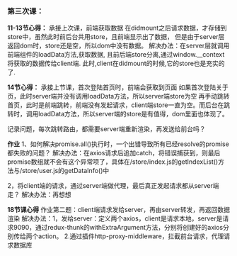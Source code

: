 ### 第三次课：
**11-13节心得：**
承接上次课，前端获取数据
 在didmount之后请求数据，才存储到store中，虽然此时前后台共用store，且前端显示出了数据，
 但是由于server层返回dom时，store还是空，所以dom中没有数据。
解决办法：在server层就调用前端组件的loadData方法,获取数据, 且前后端store分离,通过window.__context将获取的数据传给client端.
 此时,client在didmount的时候,它的store也是充实的了.

**14节心得：**
承接上节课，首次登陆首页时，前端会获取到页面
如果首次登陆关于页，此时server端并没有调用loadData方法，所以server端store为空
再手动跳转首页，此时是前端跳转，前端没有发起请求，client端store一直为空。而后台在跳转时，调用loadData方法，所以server端的store是有值得，dom里面也体现了。

记录问题，每次跳转路由，都需要server端重新渲染，再发送给前台吗？

**作业**
1、如何解决promise.all()执行时，一个出错导致所有已经resolve的promise都失败的问题？
解决办法：在axios请求后追加catch，将错误捕获到，则最后promise数组就不会有这个异常项了，具体在/store/index.js的getIndexList()方法与/store/user.js的getDataInfo()中

2，将client端的请求，通过server端做代理，最后真正发起请求都从server端走？
解决办法：再想想

**18节课心得**
作业第二题：client端请求发给server，再由server转发，再返回数据渲染
解决办法：1，发给server：定义两个axios，client是请求本地，server是请求9090，通过redux-thunk的withExtraArgument方法，分别将创建好的axios分别传给两个action。
2.通过插件http-proxy-middleware，拦截前台请求，代理请求数据库